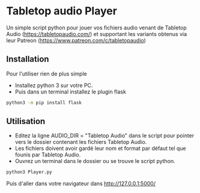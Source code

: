 # Tabletop audio Player
Un simple script python pour jouer vos fichiers audio venant de Tabletop Audio (https://tabletopaudio.com/) et supportant les variants obtenus via leur Patreon (https://www.patreon.com/c/tabletopaudio)

## Installation
Pour l'utiliser rien de plus simple
* Installez python 3 sur votre PC.
* Puis dans un terminal installez le plugin flask
```bash
python3 -m pip install flask
```

## Utilisation
* Editez la ligne AUDIO_DIR = "Tabletop Audio" dans le script pour pointer vers le dossier contenant les fichiers Tabletop Audio.
* Les fichiers doivent avoir gardé leur nom et format par défaut tel que founis par Tabletop Audio.
* Ouvrez un terminal dans le dossier ou se trouve le script python.
```bash
python3 Player.py
```
Puis d'aller dans votre navigateur dans http://127.0.0.1:5000/